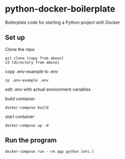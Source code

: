 # python-docker-boilerplate

Boilerplate code for starting a Python project with Docker

## Set up

Clone the repo

```
git clone [copy from above]
cd [directory from above]
```

copy .env-example to .env

```
cp .env-example .env
```

edit .env with actual environment variables

build container
```
docker-compose build
```

start container
```
docker-compose up -d
```

## Run the program

```
docker-compose run --rm app python [etc.]
```
